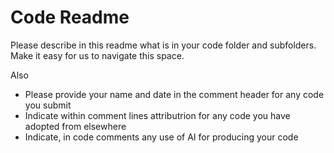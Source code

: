 # Code Readme

Please describe in this readme what is in your code folder and
subfolders. Make it easy for us to navigate this space.

Also
- Please provide your name and date in the comment header for any
code you submit
- Indicate within comment lines attributrion for any code you
have adopted from elsewhere
- Indicate, in code comments any use of AI for producing your code
